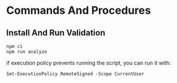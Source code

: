 # Commands And Procedures

## Install And Run Validation

```
npm ci
npm run analyze
```

if execution policy prevents running the script, you can run it with:

```
Set-ExecutionPolicy RemoteSigned -Scope CurrentUser
```
